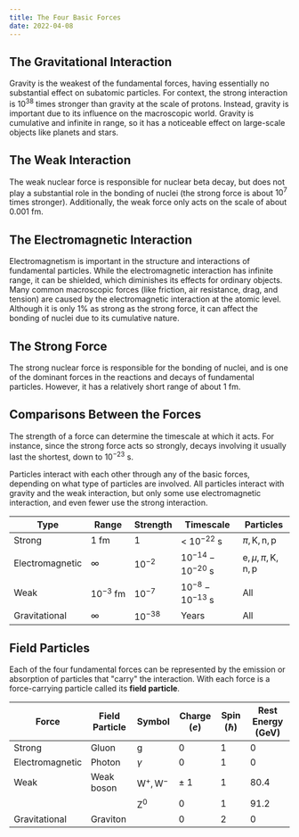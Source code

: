```yaml
---
title: The Four Basic Forces
date: 2022-04-08
---
```


## The Gravitational Interaction

Gravity is the weakest of the fundamental forces, having essentially no substantial effect on subatomic particles. For context, the strong interaction is $10^{38}$ times stronger than gravity at the scale of protons. Instead, gravity is important due to its influence on the macroscopic world. Gravity is cumulative and infinite in range, so it has a noticeable effect on large-scale objects like planets and stars.

## The Weak Interaction

The weak nuclear force is responsible for nuclear beta decay, but does not play a substantial role in the bonding of nuclei (the strong force is about $10^7$ times stronger). Additionally, the weak force only acts on the scale of about $0.001~\text{fm}$.

## The Electromagnetic Interaction

Electromagnetism is important in the structure and interactions of fundamental particles. While the electromagnetic interaction has infinite range, it can be shielded, which diminishes its effects for ordinary objects. Many common macroscopic forces (like friction, air resistance, drag, and tension) are caused by the electromagnetic interaction at the atomic level. Although it is only 1% as strong as the strong force, it can affect the bonding of nuclei due to its cumulative nature.

## The Strong Force

The strong nuclear force is responsible for the bonding of nuclei, and is one of the dominant forces in the reactions and decays of fundamental particles. However, it has a relatively short range of about $1~\text{fm}$.

## Comparisons Between the Forces

The strength of a force can determine the timescale at which it acts. For instance, since the strong force acts so strongly, decays involving it usually last the shortest, down to $10^{-23}~\text{s}$.

Particles interact with each other through any of the basic forces, depending on what type of particles are involved. All particles interact with gravity and the weak interaction, but only some use electromagnetic interaction, and even fewer use the strong interaction.

| Type | Range | Strength | Timescale | Particles
|-----|-----|-----|-----|-----
| Strong | $1~\text{fm}$  | $1$ | $\lt~10^{-22}~\text{s}$ | $\pi,\text{K},\text{n},\text{p}$
| Electromagnetic | $\infty$  | $10^{-2}$ | $10^{-14}-10^{-20}~\text{s}$ | $\text{e},\mu,\pi,\text{K},\text{n},\text{p}$
| Weak | $10^{-3}~\text{fm}$  | $10^{-7}$ | $10^{-8}-10^{-13}~\text{s}$ | $\text{All}$
| Gravitational | $\infty$  | $10^{-38}$ | $\text{Years}$ | $\text{All}$

## Field Particles

Each of the four fundamental forces can be represented by the emission or absorption of particles that "carry" the interaction. With each force is a force-carrying particle called its **field particle**.

| Force | Field Particle | Symbol | Charge ($e$) | Spin ($\hbar$) | Rest Energy ($\text{GeV}$)
|-----|-----|-----|-----|-----|-----
| Strong | Gluon  | $\text{g}$ | $0$ | $1$ | $0$
| Electromagnetic | Photon  | $\gamma$ | $0$ | $1$ | $0$
| Weak | Weak boson  | $\text{W}^+,\text{W}^-$ | $\pm~1$ | $1$ | $80.4$
|  |   | $\text{Z}^0$ | $0$ | $1$ | $91.2$
| Gravitational | Graviton  |  | $0$ | $2$ | $0$